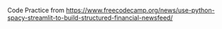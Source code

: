 Code Practice from https://www.freecodecamp.org/news/use-python-spacy-streamlit-to-build-structured-financial-newsfeed/

